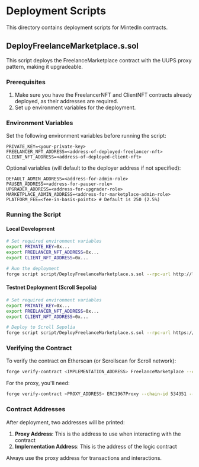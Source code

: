 # Deployment Scripts

This directory contains deployment scripts for MintedIn contracts.

## DeployFreelanceMarketplace.s.sol

This script deploys the FreelanceMarketplace contract with the UUPS proxy pattern, making it upgradeable.

### Prerequisites

1. Make sure you have the FreelancerNFT and ClientNFT contracts already deployed, as their addresses are required.
2. Set up environment variables for the deployment.

### Environment Variables

Set the following environment variables before running the script:

```
PRIVATE_KEY=<your-private-key>
FREELANCER_NFT_ADDRESS=<address-of-deployed-freelancer-nft>
CLIENT_NFT_ADDRESS=<address-of-deployed-client-nft>
```

Optional variables (will default to the deployer address if not specified):

```
DEFAULT_ADMIN_ADDRESS=<address-for-admin-role>
PAUSER_ADDRESS=<address-for-pauser-role>
UPGRADER_ADDRESS=<address-for-upgrader-role>
MARKETPLACE_ADMIN_ADDRESS=<address-for-marketplace-admin-role>
PLATFORM_FEE=<fee-in-basis-points> # Default is 250 (2.5%)
```

### Running the Script

#### Local Development

```bash
# Set required environment variables
export PRIVATE_KEY=0x...
export FREELANCER_NFT_ADDRESS=0x...
export CLIENT_NFT_ADDRESS=0x...

# Run the deployment
forge script script/DeployFreelanceMarketplace.s.sol --rpc-url http://localhost:8545 --broadcast
```

#### Testnet Deployment (Scroll Sepolia)

```bash
# Set required environment variables
export PRIVATE_KEY=0x...
export FREELANCER_NFT_ADDRESS=0x...
export CLIENT_NFT_ADDRESS=0x...

# Deploy to Scroll Sepolia
forge script script/DeployFreelanceMarketplace.s.sol --rpc-url https://sepolia-rpc.scroll.io --broadcast --verify
```

### Verifying the Contract

To verify the contract on Etherscan (or Scrollscan for Scroll network):

```bash
forge verify-contract <IMPLEMENTATION_ADDRESS> FreelanceMarketplace --chain-id 534351 --watch --constructor-args $(cast abi-encode "constructor()")
```

For the proxy, you'll need:

```bash
forge verify-contract <PROXY_ADDRESS> ERC1967Proxy --chain-id 534351 --watch --constructor-args $(cast abi-encode "constructor(address,bytes)" <IMPLEMENTATION_ADDRESS> <INITIALIZATION_CALLDATA>)
```

### Contract Addresses

After deployment, two addresses will be printed:

1. **Proxy Address**: This is the address to use when interacting with the contract
2. **Implementation Address**: This is the address of the logic contract

Always use the proxy address for transactions and interactions.
